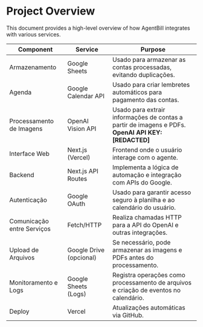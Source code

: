 # Project Overview

This document provides a high-level overview of how AgentBill integrates with various services.

| Component | Service | Purpose |
|-----------|---------|---------|
| Armazenamento | Google Sheets | Usado para armazenar as contas processadas, evitando duplicações. |
| Agenda | Google Calendar API | Usado para criar lembretes automáticos para pagamento das contas. |
| Processamento de Imagens | OpenAI Vision API | Usado para extrair informações de contas a partir de imagens e PDFs. **OpenAI API KEY: [REDACTED]** |
| Interface Web | Next.js (Vercel) | Frontend onde o usuário interage com o agente. |
| Backend | Next.js API Routes | Implementa a lógica de automação e integração com APIs do Google. |
| Autenticação | Google OAuth | Usado para garantir acesso seguro à planilha e ao calendário do usuário. |
| Comunicação entre Serviços | Fetch/HTTP | Realiza chamadas HTTP para a API do OpenAI e outras integrações. |
| Upload de Arquivos | Google Drive (opcional) | Se necessário, pode armazenar as imagens e PDFs antes do processamento. |
| Monitoramento e Logs | Google Sheets (Logs) | Registra operações como processamento de arquivos e criação de eventos no calendário. |
| Deploy | Vercel | Atualizações automáticas via GitHub. |
